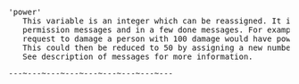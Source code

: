 <div class="mw-parser-output"><p><br />
<span id="power"></span>
</p>
<pre>'power'
   This variable is an integer which can be reassigned. It is used in
   permission messages and in a few done messages. For example a permission
   request to damage a person with 100 damage would have power equal 100.
   This could then be reduced to 50 by assigning a new number.
   See description of messages for more information.
</pre>
<pre>---~---~---~---~---~---~---~---~---
</pre></div>